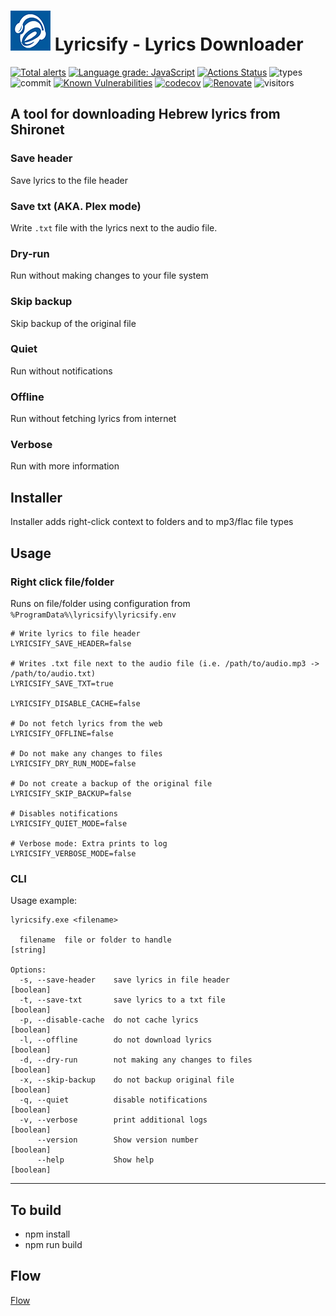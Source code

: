 # ![](https://raw.githubusercontent.com/yoavain/lyricsify-cli/main/resources/icons/64x64_logo.png) Lyricsify - Lyrics Downloader  <br>

[![Total alerts](https://img.shields.io/lgtm/alerts/g/yoavain/lyricsify-cli.svg?logo=lgtm&logoWidth=18)](https://lgtm.com/projects/g/yoavain/lyricsify-cli/alerts/)
[![Language grade: JavaScript](https://img.shields.io/lgtm/grade/javascript/g/yoavain/lyricsify-cli.svg?logo=lgtm&logoWidth=18)](https://lgtm.com/projects/g/yoavain/lyricsify-cli/context:javascript)
[![Actions Status](https://github.com/yoavain/lyricsify-cli/workflows/Node%20CI/badge.svg)](https://github.com/yoavain/lyricsify-cli/actions)
![types](https://img.shields.io/npm/types/typescript.svg)
![commit](https://img.shields.io/github/last-commit/yoavain/lyricsify-cli.svg)
[![Known Vulnerabilities](https://snyk.io//test/github/yoavain/lyricsify-cli/badge.svg?targetFile=package.json)](https://snyk.io//test/github/yoavain/lyricsify-cli?targetFile=package.json)
[![codecov](https://codecov.io/gh/yoavain/lyricsify-cli/branch/main/graph/badge.svg?token=38TTECCCWS)](https://codecov.io/gh/yoavain/lyricsify-cli)
[![Renovate](https://img.shields.io/badge/renovate-enabled-brightgreen.svg)](https://renovatebot.com)
![visitors](https://visitor-badge.glitch.me/badge?page_id=yoavain.lyricsify-cli)

## A tool for downloading Hebrew lyrics from Shironet

### Save header
Save lyrics to the file header

### Save txt (AKA. Plex mode)
Write `.txt` file with the lyrics next to the audio file. 

### Dry-run
Run without making changes to your file system

### Skip backup
Skip backup of the original file

### Quiet
Run without notifications

### Offline
Run without fetching lyrics from internet

### Verbose
Run with more information

## Installer

Installer adds right-click context to folders and to mp3/flac file types

## Usage

### Right click file/folder
Runs on file/folder using configuration from `%ProgramData%\lyricsify\lyricsify.env`

```dotenv
# Write lyrics to file header
LYRICSIFY_SAVE_HEADER=false

# Writes .txt file next to the audio file (i.e. /path/to/audio.mp3 -> /path/to/audio.txt)
LYRICSIFY_SAVE_TXT=true

LYRICSIFY_DISABLE_CACHE=false

# Do not fetch lyrics from the web
LYRICSIFY_OFFLINE=false

# Do not make any changes to files
LYRICSIFY_DRY_RUN_MODE=false

# Do not create a backup of the original file
LYRICSIFY_SKIP_BACKUP=false

# Disables notifications
LYRICSIFY_QUIET_MODE=false

# Verbose mode: Extra prints to log
LYRICSIFY_VERBOSE_MODE=false
```

### CLI

Usage example:

```
lyricsify.exe <filename>

  filename  file or folder to handle                                    [string]

Options:
  -s, --save-header    save lyrics in file header                      [boolean]
  -t, --save-txt       save lyrics to a txt file                       [boolean]
  -p, --disable-cache  do not cache lyrics                             [boolean]
  -l, --offline        do not download lyrics                          [boolean]
  -d, --dry-run        not making any changes to files                 [boolean]
  -x, --skip-backup    do not backup original file                     [boolean]
  -q, --quiet          disable notifications                           [boolean]
  -v, --verbose        print additional logs                           [boolean]
      --version        Show version number                             [boolean]
      --help           Show help                                       [boolean]
```

---

## To build

 * npm install
 * npm run build


## Flow

[Flow](./docs/FLOW.md)
